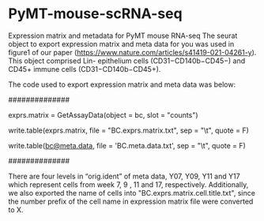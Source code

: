 # PyMT-mouse-scRNA-seq
Expression matrix and metadata for PyMT mouse RNA-seq
The seurat object to export expression matrix and meta data for you was used in figure1 of our paper (https://www.nature.com/articles/s41419-021-04261-y).
This object comprised Lin- epithelium cells (CD31−CD140b−CD45−) and CD45+ immune cells (CD31−CD140b−CD45+).

The code used to export expression matrix and meta data was below:

##############

exprs.matrix = GetAssayData(object = bc, slot = "counts")

write.table(exprs.matrix, file = "BC.exprs.matrix.txt", sep = "\t", quote = F)

write.table(bc@meta.data, file = 'BC.meta.data.txt', sep = "\t", quote = F)

##############

There are four levels in “orig.ident” of meta data, Y07, Y09, Y11 and Y17 which represent cells from week 7, 9 , 11 and 17, respectively.
Additionally, we also exported the name of cells into "BC.exprs.matrix.cell.title.txt", since the number prefix of the cell name in expression matrix file were converted to X.

